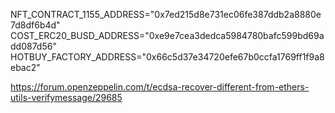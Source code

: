 NFT_CONTRACT_1155_ADDRESS="0x7ed215d8e731ec06fe387ddb2a8880e7d8df6b4d"
COST_ERC20_BUSD_ADDRESS="0xe9e7cea3dedca5984780bafc599bd69add087d56"
HOTBUY_FACTORY_ADDRESS="0x66c5d37e34720efe67b0ccfa1769ff1f9a8ebac2"


https://forum.openzeppelin.com/t/ecdsa-recover-different-from-ethers-utils-verifymessage/29685
